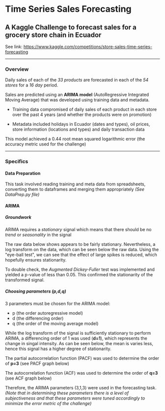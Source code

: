# Time Series Sales Forecasting

## A Kaggle Challenge to forecast sales for a grocery store chain in Ecuador 

 See link: https://www.kaggle.com/competitions/store-sales-time-series-forecasting

------
### Overview

Daily sales of each of the *33 products* are forecasted in each of the *54 stores* for a *16 day* period.

Sales are predicted using an **ARIMA model** (AutoRegressive Integrated Moving Average) that was developed using training data and metadata.

* Training data compromised of daily sales of each product in each store over the past 4 years (and whether the products were on promotion)

* Metadata included holidays in Ecuador (dates and types), oil prices, store information (locations and types) and daily transaction data

This model achieved a 0.44 root mean squared logarithmic error (the accuracy metric used for the challenge)


------
### Specifics

#### Data Preparation

This task involved reading training and meta data from spreadsheets, converting them to dataframes and merging them appropriately
*(See DataPrep.py file)*

#### ARIMA 

##### Groundwork

ARIMA requires a *stationary* signal which means that there should be no *trend* or *seasonality* in the signal

The raw data below shows appears to be fairly stationary. Nevertheless, a log transform on the data, which can be seen below the raw data. Using the "eye-ball test", we can see that the effect of large spikes is reduced, which hopefully ensures stationarity.

To double check, the *Augmented Dickey-Fuller* test was implemented and yielded a p-value of less than 0.05. This confirmed the stationarity of the transformed signal.

##### Choosing parameters (p,d,q)

3 parameters must be chosen for the ARIMA model: 
* p (the order autoregressive model)
* d (the differencing order) 
* q (the order of the moving average model)

While the log transform of the signal is sufficiently stationary to perform ARIMA, a differencing order of 1 was used (**d=1**), which represents the change in singal intensity. As can be seen below, the mean is varies less, hence this signal has a higher degree of stationarity.

The partial autocorrelation function (PACF) was used to determine the order of **p=3** (see PACF graph below)

The autocorrelation function (ACF) was used to determine the order of **q=3** (see ACF graph below)

Therefore, the ARIMA parameters (3,1,3) were used in the forecasting task. *(Note that in determining these parameters there is a level of subjectiveness and that these parameters were tuned accordingly to minimize the error metric of the challenge)*














